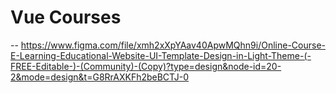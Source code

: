 # Vue Courses
-- https://www.figma.com/file/xmh2xXpYAav40ApwMQhn9i/Online-Course-E-Learning-Educational-Website-UI-Template-Design-in-Light-Theme-(-FREE-Editable-)-(Community)-(Copy)?type=design&node-id=20-2&mode=design&t=G8RrAXKFh2beBCTJ-0



